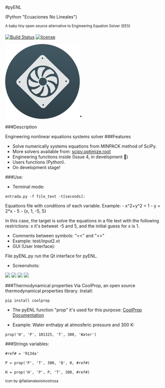 #pyENL

(Python "Ecuaciones No Lineales")


<sup>A baby tiny open-source alternative to Engineering Equation Solver (EES)<sub>

[![Build Status](https://travis-ci.org/jon85p/pyENL.svg?branch=master)](https://travis-ci.org/jon85p/pyENL)
[![license](https://img.shields.io/github/license/jon85p/pyENL.svg)]()


<img src="GUI/imgs/icon240.png">*

###Description

Engineering nonlinear equations systems solver
###Features
- Solve numerically systems equations from MINPACK method of SciPy.
- More solvers available from: [scipy.optimize.root](https://docs.scipy.org/doc/scipy/reference/generated/scipy.optimize.root.html#scipy.optimize.root)
- Engineering functions inside (Issue 4, in development 💪)
- Users functions (Python).
- On development stage!

###Use:
- Terminal mode:
<pre><code>entrada.py -f file_text -t[seconds]:</code></pre>
  Equations file with conditions of each variable.
  Example:
    - x^2+y^2 = 1
    - y = 2*x - 5
    - {x, 1, -5, 5}

  In this case, the target is solve the equations in a file text
  with the following restrictions: x it's betweet -5 and 5, and
  the initial guess for x is 1.

  - Comments between symbols: "<<" and ">>"
  - Example: test/input2.xt
- GUI (User Interface):

File pyENL.py run the Qt interface for pyENL.

  - Screenshots:

<img src="https://jon85p.github.io/pyENL/images/s1.png">
<img src="https://jon85p.github.io/pyENL/images/s2.png">
<img src="https://jon85p.github.io/pyENL/images/s3.png">
<img src="https://jon85p.github.io/pyENL/images/s4.png">

###Thermodynamical properties
Via CoolProp, an open source thermodynamical properties library.
Install:
<pre><code>pip install coolprop</code></pre>
- The pyENL function "prop" it's used for this purpose: [CoolProp Documentation](http://www.coolprop.org/coolprop/examples.html#sample-props-code)

- Example: Water enthalpy at atmosferic pressure and 300 K:
 <pre><code>prop('H', 'P', 101325, 'T', 300, 'Water')</code></pre>

###Strings variables:

<pre><code>#ref# = 'R134a'</code></pre>
<pre><code>P = prop('P', 'T', 300, 'Q', 0, #ref#)</code></pre>
<pre><code>H = prop('H', 'P', P, 'T', 300, #ref#)</code></pre>
<sup>Icon by @fabianalexisinostroza<sub>
